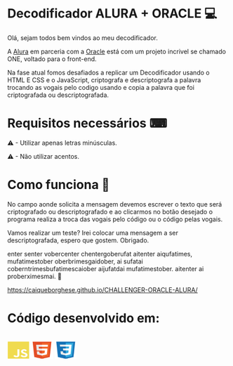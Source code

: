 # Decodificador ALURA + ORACLE 💻

Olá, sejam todos bem vindos ao meu decodificador.

A [Alura](https://www.alura.com.br/) em parceria com a [Oracle](https://www.oracle.com/br/education/oracle-next-education/) está com um projeto incrivel se chamado ONE, voltado para o front-end.

Na fase atual fomos desafiados a replicar um Decodificador usando o HTML E CSS e o JavaScript, criptografa e descriptografa a palavra trocando as vogais pelo codigo usando e copia a palavra que foi criptografada ou descriptografada.

# Requisitos necessários ⌨

⚠ - Utilizar apenas letras minúsculas.

⚠ - Não utilizar acentos.

# Como funciona 🚩

No campo aonde solicita a mensagem devemos escrever o texto que será criptografado ou descriptografado e ao clicarmos no botão desejado o programa realiza a troca das vogais pelo código ou o código pelas vogais.

Vamos realizar um teste? 
Irei colocar uma mensagem a ser descriptografada, espero que gostem. 
Obrigado.

enter senter vobercenter chentergoberufat aitenter aiqufatimes, mufatimestober oberbrimesgaidober, ai sufatai coberntrimesbufatimescaiober aijufatdai mufatimestober. aitenter ai proberximesmai. 🙏

https://caiqueborghese.github.io/CHALLENGER-ORACLE-ALURA/

# Código desenvolvido em:


<html>
  <div style="display: inline_block"><br>
    <img align="center" alt="Caique-Js" height="40" width="50" src="https://raw.githubusercontent.com/devicons/devicon/master/icons/javascript/javascript-plain.svg">
    <img align="center" alt="Caique-HTML" height="40" width="50" src="https://raw.githubusercontent.com/devicons/devicon/master/icons/html5/html5-original.svg">
    <img align="center" alt="Caique-CSS" height="40" width="50" src="https://raw.githubusercontent.com/devicons/devicon/master/icons/css3/css3-original.svg">
  </div>
</html> 
